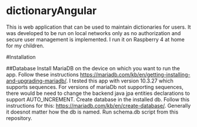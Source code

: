 # dictionaryAngular

This is web application that can be used to maintain dictionaries for users. It was developed to be run on local networks only as no authorization and secure user management is implemented. I run it on Raspberry 4 at home for my children.

#Installation

##Database
Install MariaDB on the device on which you want to run the app. Follow these instructions https://mariadb.com/kb/en/getting-installing-and-upgrading-mariadb/. I tested this app with version 10.3.27 which supports sequences. For versions of mariaDb not supporting sequences, there would be need to change the backend java jpa entities declarations to support AUTO_INCREMENT.
Create database in the installed db. Follow this instructions for this: https://mariadb.com/kb/en/create-database/. Generally it doesnot matter how the db is named. Run schema.db script from this repository.
